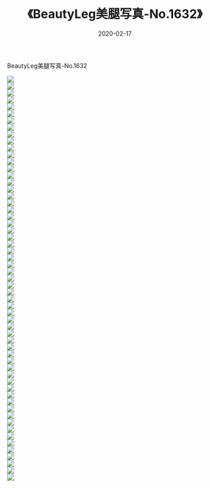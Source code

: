 ﻿---
layout: post
title:  《BeautyLeg美腿写真-No.1632》
date:   2020-02-17
img: http://img.660000.xyz/Sharelink/网络美图/2020/BeautyLeg美腿写真-No.1632/000.jpg
categories: [美女, 清纯, 唯美]
---

BeautyLeg美腿写真-No.1632

  ![](http://img.660000.xyz/Sharelink/网络美图/2020/BeautyLeg美腿写真-No.1632/001.jpg) <br> ![](http://img.660000.xyz/Sharelink/网络美图/2020/BeautyLeg美腿写真-No.1632/002.jpg) <br> ![](http://img.660000.xyz/Sharelink/网络美图/2020/BeautyLeg美腿写真-No.1632/003.jpg) <br> ![](http://img.660000.xyz/Sharelink/网络美图/2020/BeautyLeg美腿写真-No.1632/004.jpg) <br> ![](http://img.660000.xyz/Sharelink/网络美图/2020/BeautyLeg美腿写真-No.1632/005.jpg) <br> ![](http://img.660000.xyz/Sharelink/网络美图/2020/BeautyLeg美腿写真-No.1632/006.jpg) <br> ![](http://img.660000.xyz/Sharelink/网络美图/2020/BeautyLeg美腿写真-No.1632/007.jpg) <br> ![](http://img.660000.xyz/Sharelink/网络美图/2020/BeautyLeg美腿写真-No.1632/008.jpg) <br> ![](http://img.660000.xyz/Sharelink/网络美图/2020/BeautyLeg美腿写真-No.1632/009.jpg) <br> ![](http://img.660000.xyz/Sharelink/网络美图/2020/BeautyLeg美腿写真-No.1632/010.jpg) <br> ![](http://img.660000.xyz/Sharelink/网络美图/2020/BeautyLeg美腿写真-No.1632/011.jpg) <br> ![](http://img.660000.xyz/Sharelink/网络美图/2020/BeautyLeg美腿写真-No.1632/012.jpg) <br> ![](http://img.660000.xyz/Sharelink/网络美图/2020/BeautyLeg美腿写真-No.1632/013.jpg) <br> ![](http://img.660000.xyz/Sharelink/网络美图/2020/BeautyLeg美腿写真-No.1632/014.jpg) <br> ![](http://img.660000.xyz/Sharelink/网络美图/2020/BeautyLeg美腿写真-No.1632/015.jpg) <br> ![](http://img.660000.xyz/Sharelink/网络美图/2020/BeautyLeg美腿写真-No.1632/016.jpg) <br> ![](http://img.660000.xyz/Sharelink/网络美图/2020/BeautyLeg美腿写真-No.1632/017.jpg) <br> ![](http://img.660000.xyz/Sharelink/网络美图/2020/BeautyLeg美腿写真-No.1632/018.jpg) <br> ![](http://img.660000.xyz/Sharelink/网络美图/2020/BeautyLeg美腿写真-No.1632/019.jpg) <br> ![](http://img.660000.xyz/Sharelink/网络美图/2020/BeautyLeg美腿写真-No.1632/020.jpg) <br> ![](http://img.660000.xyz/Sharelink/网络美图/2020/BeautyLeg美腿写真-No.1632/021.jpg) <br> ![](http://img.660000.xyz/Sharelink/网络美图/2020/BeautyLeg美腿写真-No.1632/022.jpg) <br> ![](http://img.660000.xyz/Sharelink/网络美图/2020/BeautyLeg美腿写真-No.1632/023.jpg) <br> ![](http://img.660000.xyz/Sharelink/网络美图/2020/BeautyLeg美腿写真-No.1632/024.jpg) <br> ![](http://img.660000.xyz/Sharelink/网络美图/2020/BeautyLeg美腿写真-No.1632/025.jpg) <br> ![](http://img.660000.xyz/Sharelink/网络美图/2020/BeautyLeg美腿写真-No.1632/026.jpg) <br> ![](http://img.660000.xyz/Sharelink/网络美图/2020/BeautyLeg美腿写真-No.1632/027.jpg) <br> ![](http://img.660000.xyz/Sharelink/网络美图/2020/BeautyLeg美腿写真-No.1632/028.jpg) <br> ![](http://img.660000.xyz/Sharelink/网络美图/2020/BeautyLeg美腿写真-No.1632/029.jpg) <br> ![](http://img.660000.xyz/Sharelink/网络美图/2020/BeautyLeg美腿写真-No.1632/030.jpg) <br> ![](http://img.660000.xyz/Sharelink/网络美图/2020/BeautyLeg美腿写真-No.1632/031.jpg) <br> ![](http://img.660000.xyz/Sharelink/网络美图/2020/BeautyLeg美腿写真-No.1632/032.jpg) <br> ![](http://img.660000.xyz/Sharelink/网络美图/2020/BeautyLeg美腿写真-No.1632/033.jpg) <br> ![](http://img.660000.xyz/Sharelink/网络美图/2020/BeautyLeg美腿写真-No.1632/034.jpg) <br> ![](http://img.660000.xyz/Sharelink/网络美图/2020/BeautyLeg美腿写真-No.1632/035.jpg) <br> ![](http://img.660000.xyz/Sharelink/网络美图/2020/BeautyLeg美腿写真-No.1632/036.jpg) <br> ![](http://img.660000.xyz/Sharelink/网络美图/2020/BeautyLeg美腿写真-No.1632/037.jpg) <br> ![](http://img.660000.xyz/Sharelink/网络美图/2020/BeautyLeg美腿写真-No.1632/038.jpg) <br> ![](http://img.660000.xyz/Sharelink/网络美图/2020/BeautyLeg美腿写真-No.1632/039.jpg) <br> ![](http://img.660000.xyz/Sharelink/网络美图/2020/BeautyLeg美腿写真-No.1632/040.jpg) <br> ![](http://img.660000.xyz/Sharelink/网络美图/2020/BeautyLeg美腿写真-No.1632/041.jpg) <br> ![](http://img.660000.xyz/Sharelink/网络美图/2020/BeautyLeg美腿写真-No.1632/042.jpg) <br> ![](http://img.660000.xyz/Sharelink/网络美图/2020/BeautyLeg美腿写真-No.1632/043.jpg) <br> ![](http://img.660000.xyz/Sharelink/网络美图/2020/BeautyLeg美腿写真-No.1632/044.jpg) <br> ![](http://img.660000.xyz/Sharelink/网络美图/2020/BeautyLeg美腿写真-No.1632/045.jpg) <br> ![](http://img.660000.xyz/Sharelink/网络美图/2020/BeautyLeg美腿写真-No.1632/046.jpg) <br> ![](http://img.660000.xyz/Sharelink/网络美图/2020/BeautyLeg美腿写真-No.1632/047.jpg) <br> ![](http://img.660000.xyz/Sharelink/网络美图/2020/BeautyLeg美腿写真-No.1632/048.jpg) <br> ![](http://img.660000.xyz/Sharelink/网络美图/2020/BeautyLeg美腿写真-No.1632/049.jpg) <br> ![](http://img.660000.xyz/Sharelink/网络美图/2020/BeautyLeg美腿写真-No.1632/050.jpg) <br> ![](http://img.660000.xyz/Sharelink/网络美图/2020/BeautyLeg美腿写真-No.1632/051.jpg) <br> ![](http://img.660000.xyz/Sharelink/网络美图/2020/BeautyLeg美腿写真-No.1632/052.jpg) <br> ![](http://img.660000.xyz/Sharelink/网络美图/2020/BeautyLeg美腿写真-No.1632/053.jpg) <br> ![](http://img.660000.xyz/Sharelink/网络美图/2020/BeautyLeg美腿写真-No.1632/054.jpg) <br> ![](http://img.660000.xyz/Sharelink/网络美图/2020/BeautyLeg美腿写真-No.1632/055.jpg) <br> ![](http://img.660000.xyz/Sharelink/网络美图/2020/BeautyLeg美腿写真-No.1632/056.jpg) <br> ![](http://img.660000.xyz/Sharelink/网络美图/2020/BeautyLeg美腿写真-No.1632/057.jpg) <br> ![](http://img.660000.xyz/Sharelink/网络美图/2020/BeautyLeg美腿写真-No.1632/058.jpg) <br> ![](http://img.660000.xyz/Sharelink/网络美图/2020/BeautyLeg美腿写真-No.1632/059.jpg) <br>